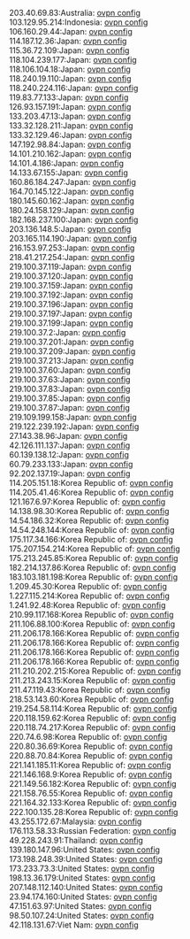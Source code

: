 203.40.69.83:Australia: [ovpn config](vpn/203_40_69_83.ovpn)  
103.129.95.214:Indonesia: [ovpn config](vpn/103_129_95_214.ovpn)  
106.160.29.44:Japan: [ovpn config](vpn/106_160_29_44.ovpn)  
114.187.12.36:Japan: [ovpn config](vpn/114_187_12_36.ovpn)  
115.36.72.109:Japan: [ovpn config](vpn/115_36_72_109.ovpn)  
118.104.239.177:Japan: [ovpn config](vpn/118_104_239_177.ovpn)  
118.106.104.18:Japan: [ovpn config](vpn/118_106_104_18.ovpn)  
118.240.19.110:Japan: [ovpn config](vpn/118_240_19_110.ovpn)  
118.240.224.116:Japan: [ovpn config](vpn/118_240_224_116.ovpn)  
119.83.77.133:Japan: [ovpn config](vpn/119_83_77_133.ovpn)  
126.93.157.191:Japan: [ovpn config](vpn/126_93_157_191.ovpn)  
133.203.47.13:Japan: [ovpn config](vpn/133_203_47_13.ovpn)  
133.32.128.211:Japan: [ovpn config](vpn/133_32_128_211.ovpn)  
133.32.129.46:Japan: [ovpn config](vpn/133_32_129_46.ovpn)  
147.192.98.84:Japan: [ovpn config](vpn/147_192_98_84.ovpn)  
14.101.210.162:Japan: [ovpn config](vpn/14_101_210_162.ovpn)  
14.101.4.186:Japan: [ovpn config](vpn/14_101_4_186.ovpn)  
14.133.67.155:Japan: [ovpn config](vpn/14_133_67_155.ovpn)  
160.86.184.247:Japan: [ovpn config](vpn/160_86_184_247.ovpn)  
164.70.145.122:Japan: [ovpn config](vpn/164_70_145_122.ovpn)  
180.145.60.162:Japan: [ovpn config](vpn/180_145_60_162.ovpn)  
180.24.158.129:Japan: [ovpn config](vpn/180_24_158_129.ovpn)  
182.168.237.100:Japan: [ovpn config](vpn/182_168_237_100.ovpn)  
203.136.148.5:Japan: [ovpn config](vpn/203_136_148_5.ovpn)  
203.165.114.190:Japan: [ovpn config](vpn/203_165_114_190.ovpn)  
216.153.97.253:Japan: [ovpn config](vpn/216_153_97_253.ovpn)  
218.41.217.254:Japan: [ovpn config](vpn/218_41_217_254.ovpn)  
219.100.37.119:Japan: [ovpn config](vpn/219_100_37_119.ovpn)  
219.100.37.120:Japan: [ovpn config](vpn/219_100_37_120.ovpn)  
219.100.37.159:Japan: [ovpn config](vpn/219_100_37_159.ovpn)  
219.100.37.192:Japan: [ovpn config](vpn/219_100_37_192.ovpn)  
219.100.37.196:Japan: [ovpn config](vpn/219_100_37_196.ovpn)  
219.100.37.197:Japan: [ovpn config](vpn/219_100_37_197.ovpn)  
219.100.37.199:Japan: [ovpn config](vpn/219_100_37_199.ovpn)  
219.100.37.2:Japan: [ovpn config](vpn/219_100_37_2.ovpn)  
219.100.37.201:Japan: [ovpn config](vpn/219_100_37_201.ovpn)  
219.100.37.209:Japan: [ovpn config](vpn/219_100_37_209.ovpn)  
219.100.37.213:Japan: [ovpn config](vpn/219_100_37_213.ovpn)  
219.100.37.60:Japan: [ovpn config](vpn/219_100_37_60.ovpn)  
219.100.37.63:Japan: [ovpn config](vpn/219_100_37_63.ovpn)  
219.100.37.83:Japan: [ovpn config](vpn/219_100_37_83.ovpn)  
219.100.37.85:Japan: [ovpn config](vpn/219_100_37_85.ovpn)  
219.100.37.87:Japan: [ovpn config](vpn/219_100_37_87.ovpn)  
219.109.199.158:Japan: [ovpn config](vpn/219_109_199_158.ovpn)  
219.122.239.192:Japan: [ovpn config](vpn/219_122_239_192.ovpn)  
27.143.38.96:Japan: [ovpn config](vpn/27_143_38_96.ovpn)  
42.126.111.137:Japan: [ovpn config](vpn/42_126_111_137.ovpn)  
60.139.138.12:Japan: [ovpn config](vpn/60_139_138_12.ovpn)  
60.79.233.133:Japan: [ovpn config](vpn/60_79_233_133.ovpn)  
92.202.137.19:Japan: [ovpn config](vpn/92_202_137_19.ovpn)  
114.205.151.18:Korea Republic of: [ovpn config](vpn/114_205_151_18.ovpn)  
114.205.41.46:Korea Republic of: [ovpn config](vpn/114_205_41_46.ovpn)  
121.167.6.97:Korea Republic of: [ovpn config](vpn/121_167_6_97.ovpn)  
14.138.98.30:Korea Republic of: [ovpn config](vpn/14_138_98_30.ovpn)  
14.54.186.32:Korea Republic of: [ovpn config](vpn/14_54_186_32.ovpn)  
14.54.248.144:Korea Republic of: [ovpn config](vpn/14_54_248_144.ovpn)  
175.117.34.166:Korea Republic of: [ovpn config](vpn/175_117_34_166.ovpn)  
175.207.154.214:Korea Republic of: [ovpn config](vpn/175_207_154_214.ovpn)  
175.213.245.85:Korea Republic of: [ovpn config](vpn/175_213_245_85.ovpn)  
182.214.137.86:Korea Republic of: [ovpn config](vpn/182_214_137_86.ovpn)  
183.103.181.198:Korea Republic of: [ovpn config](vpn/183_103_181_198.ovpn)  
1.209.45.30:Korea Republic of: [ovpn config](vpn/1_209_45_30.ovpn)  
1.227.115.214:Korea Republic of: [ovpn config](vpn/1_227_115_214.ovpn)  
1.241.92.48:Korea Republic of: [ovpn config](vpn/1_241_92_48.ovpn)  
210.99.117.168:Korea Republic of: [ovpn config](vpn/210_99_117_168.ovpn)  
211.106.88.100:Korea Republic of: [ovpn config](vpn/211_106_88_100.ovpn)  
211.206.178.166:Korea Republic of: [ovpn config](vpn/211_206_178_166.ovpn)  
211.206.178.166:Korea Republic of: [ovpn config](vpn/211_206_178_166.ovpn)  
211.206.178.166:Korea Republic of: [ovpn config](vpn/211_206_178_166.ovpn)  
211.206.178.166:Korea Republic of: [ovpn config](vpn/211_206_178_166.ovpn)  
211.210.202.215:Korea Republic of: [ovpn config](vpn/211_210_202_215.ovpn)  
211.213.243.15:Korea Republic of: [ovpn config](vpn/211_213_243_15.ovpn)  
211.47.119.43:Korea Republic of: [ovpn config](vpn/211_47_119_43.ovpn)  
218.53.143.60:Korea Republic of: [ovpn config](vpn/218_53_143_60.ovpn)  
219.254.58.114:Korea Republic of: [ovpn config](vpn/219_254_58_114.ovpn)  
220.118.159.62:Korea Republic of: [ovpn config](vpn/220_118_159_62.ovpn)  
220.118.74.217:Korea Republic of: [ovpn config](vpn/220_118_74_217.ovpn)  
220.74.6.98:Korea Republic of: [ovpn config](vpn/220_74_6_98.ovpn)  
220.80.36.69:Korea Republic of: [ovpn config](vpn/220_80_36_69.ovpn)  
220.88.70.84:Korea Republic of: [ovpn config](vpn/220_88_70_84.ovpn)  
221.141.185.11:Korea Republic of: [ovpn config](vpn/221_141_185_11.ovpn)  
221.146.168.9:Korea Republic of: [ovpn config](vpn/221_146_168_9.ovpn)  
221.149.56.182:Korea Republic of: [ovpn config](vpn/221_149_56_182.ovpn)  
221.158.76.55:Korea Republic of: [ovpn config](vpn/221_158_76_55.ovpn)  
221.164.32.133:Korea Republic of: [ovpn config](vpn/221_164_32_133.ovpn)  
222.100.135.28:Korea Republic of: [ovpn config](vpn/222_100_135_28.ovpn)  
43.255.172.67:Malaysia: [ovpn config](vpn/43_255_172_67.ovpn)  
176.113.58.33:Russian Federation: [ovpn config](vpn/176_113_58_33.ovpn)  
49.228.243.91:Thailand: [ovpn config](vpn/49_228_243_91.ovpn)  
139.180.147.96:United States: [ovpn config](vpn/139_180_147_96.ovpn)  
173.198.248.39:United States: [ovpn config](vpn/173_198_248_39.ovpn)  
173.233.73.3:United States: [ovpn config](vpn/173_233_73_3.ovpn)  
198.13.36.179:United States: [ovpn config](vpn/198_13_36_179.ovpn)  
207.148.112.140:United States: [ovpn config](vpn/207_148_112_140.ovpn)  
23.94.174.160:United States: [ovpn config](vpn/23_94_174_160.ovpn)  
47.151.63.97:United States: [ovpn config](vpn/47_151_63_97.ovpn)  
98.50.107.24:United States: [ovpn config](vpn/98_50_107_24.ovpn)  
42.118.131.67:Viet Nam: [ovpn config](vpn/42_118_131_67.ovpn)  
